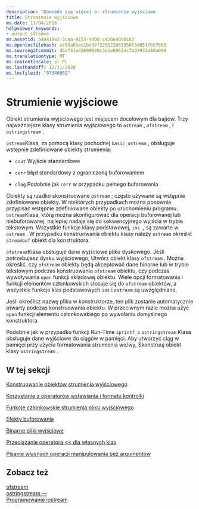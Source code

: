 ```yaml
---
description: 'Dowiedz się więcej o: strumienie wyjściowe'
title: Strumienie wyjściowe
ms.date: 11/04/2016
helpviewer_keywords:
- output streams
ms.assetid: b49410e3-5caa-4153-9d0d-c4266408dc83
ms.openlocfilehash: ec09a6bee1bcd2f329522b61950f3d051fb57889
ms.sourcegitcommit: d6af41e42699628c3e2e6063ec7b03931a49a098
ms.translationtype: MT
ms.contentlocale: pl-PL
ms.lasthandoff: 12/11/2020
ms.locfileid: "97340869"
---
```

# <a name="output-streams"></a>Strumienie wyjściowe

Obiekt strumienia wyjściowego jest miejscem docelowym dla bajtów. Trzy najważniejsze klasy strumienia wyjściowego to `ostream` , `ofstream` , i `ostringstream` .

`ostream`Klasa, za pomocą klasy pochodnej `basic_ostream` , obsługuje wstępnie zdefiniowane obiekty strumienia:

- `cout` Wyjście standardowe

- `cerr` błąd standardowy z ograniczoną buforowaniem

- `clog` Podobnie jak `cerr` w przypadku pełnego buforowania

Obiekty są rzadko skonstruowane `ostream` ; często używane są wstępnie zdefiniowane obiekty. W niektórych przypadkach można ponownie przypisać wstępnie zdefiniowane obiekty po uruchomieniu programu. `ostream`Klasa, którą można skonfigurować dla operacji buforowanej lub niebuforowanej, najlepiej nadaje się do sekwencyjnego wyjścia w trybie tekstowym. Wszystkie funkcje klasy podstawowej, `ios` ,, są zawarte w `ostream` . W przypadku konstruowania obiektu klasy należy `ostream` określić `streambuf` obiekt dla konstruktora.

`ofstream`Klasa obsługuje dane wyjściowe pliku dyskowego. Jeśli potrzebujesz dysku wyjściowego, Utwórz obiekt klasy `ofstream` . Można określić, czy `ofstream` obiekty będą akceptować dane binarne lub w trybie tekstowym podczas konstruowania `ofstream` obiektu, czy podczas wywoływania `open` funkcji składowej obiektu. Wiele opcji formatowania i funkcji elementów członkowskich stosuje się do `ofstream` obiektów, a wszystkie funkcje klas podstawowych `ios` i `ostream` są uwzględniane.

Jeśli określisz nazwę pliku w konstruktorze, ten plik zostanie automatycznie otwarty podczas konstruowania obiektu. W przeciwnym razie można użyć `open` funkcji elementu członkowskiego po wywołaniu domyślnego konstruktora.

Podobnie jak w przypadku funkcji Run-Time `sprintf_s` `ostringstream` Klasa obsługuje dane wyjściowe do ciągów w pamięci. Aby utworzyć ciąg w pamięci przy użyciu formatowania strumienia we/wy, Skonstruuj obiekt klasy `ostringstream` .

## <a name="in-this-section"></a>W tej sekcji

[Konstruowanie obiektów strumienia wyjściowego](../standard-library/constructing-output-stream-objects.md)

[Korzystanie z operatorów wstawiania i formatu kontrolki](../standard-library/using-insertion-operators-and-controlling-format.md)

[Funkcje członkowskie strumienia pliku wyjściowego](../standard-library/output-file-stream-member-functions.md)

[Efekty buforowania](../standard-library/effects-of-buffering.md)

[Binarne pliki wyjściowe](../standard-library/binary-output-files.md)

[Przeciążanie operatora << dla własnych klas](../standard-library/overloading-the-output-operator-for-your-own-classes.md)

[Pisanie własnych operacji manipulowania bez argumentów](../standard-library/writing-your-own-manipulators-without-arguments.md)

## <a name="see-also"></a>Zobacz też

[ofstream](../standard-library/basic-ofstream-class.md)\
[ostringstream —](../standard-library/basic-ostringstream-class.md)\
[Programowanie iostream](../standard-library/iostream-programming.md)
